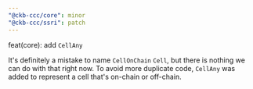```yaml
---
"@ckb-ccc/core": minor
"@ckb-ccc/ssri": patch
---
```


feat(core): add `CellAny`

It's definitely a mistake to name `CellOnChain` `Cell`, but there is nothing we can do with that right now. To avoid more duplicate code, `CellAny` was added to represent a cell that's on-chain or off-chain.
  
